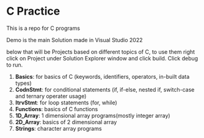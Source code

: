 # C Practice

This is a repo for C programs 


Demo is the main Solution made in Visual Studio 2022

below that will be Projects based on different topics of C, to use them right click on Project under Solution Explorer window and click build. Click debug to run. 
1. **Basics**: for basics of C (keywords, identifiers, operators, in-built data types)
2. **CodnStmt**: for conditional statements (if, if-else, nested if, switch-case and ternary operater usage)
3. **ItrvStmt**: for loop statements (for, while)
4. **Functions**: basics of C functions
5. **1D_Array**: 1 dimensional array programs(mostly integer array)
6. **2D_Array**: basics of 2 dimensional array
7. **Strings**: character array programs
